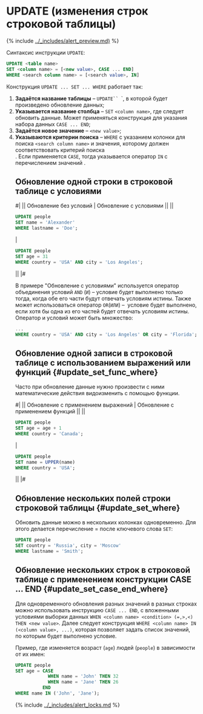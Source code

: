 # UPDATE (изменения строк строковой таблицы)

{% include [../_includes/alert_preview.md)](../_includes/alert_preview.md) %}

Синтаксис инструкции `UPDATE`:

```sql
UPDATE <table name>
SET <column name> = [<new value>, CASE ... END]
WHERE <search column name> = [<search value>, IN]
```

Конструкция `UPDATE ... SET ... WHERE` работает так:

1. **Задаётся название таблицы** – `UPDATE`` `<table name>`, в которой будет произведено обновление данных;
2. **Указывается название столбца** –  `SET` `<column name>`, где следует обновить данные. Может применяться конструкция для указания набора данных `CASE ... END`;
3. **Задаётся новое значение** – `<new value>`;
4. **Указываются критерии поиска** –  `WHERE` с указанием колонки для поиска `<search column name>` и значения, которому должен соответствовать критерий поиска <search value>. Если применяется `CASE`, тогда указывается оператор `IN` с перечислением значений <column name>.

## Обновление одной строки в строковой таблице с условиями

#|
|| Обновление без условий | Обновление с условиями ||
||

```sql
UPDATE people
SET name = 'Alexander'
WHERE lastname = 'Doe';
```

|

```sql
UPDATE people
SET age = 31
WHERE country = 'USA' AND city = 'Los Angeles';
```

||
|#

В примере "Обновление с условиями" используется оператор объединения условий `AND` (`И`) – условие будет выполнено только тогда, когда обе его части будут отвечать условиям истины. Также может использоваться оператор `OR`(`ИЛИ`) –  условие будет выполнено, если хотя бы одна из его частей будет отвечать условиям истины. Оператор и условий может быть множество:

```sql
...
WHERE country = 'USA' AND city = 'Los Angeles' OR city = 'Florida';
```

## Обновление одной записи в строковой таблице с использованием выражений или функций {#update_set_func_where}

Часто при обновление данные нужно произвести с ними математические действия видоизменить с помощью функции.

#|
|| Обновление с применением выражений | Обновление с применением функций ||
||

```sql
UPDATE people
SET age = age + 1
WHERE country = 'Canada';
```

|

```sql
UPDATE people
SET name = UPPER(name)
WHERE country = 'USA';
```

||
|#


## Обновление нескольких полей строки строковой таблицы {#update_set_where}

Обновить данные можно в нескольких колонках одновременно. Для этого делается перечисление <column name> = <column new value> после ключевого слова `SET`:

```sql
UPDATE people
SET country = 'Russia', city = 'Moscow'
WHERE lastname = 'Smith';
```

## Обновление нескольких строк в строковой таблице с применением конструкции CASE ... END {#update_set_case_end_where}

Для одновременного обновления разных значений в разных строках можно использовать инструкцию `CASE ... END`, с вложенными условиями выборки данных `WHEN <column name> <condition> (=,>,<) THEN <new value>`. Далее следует конструкция `WHERE <column name> IN (<column value>, ...)`, которая позволяет задать список значений, по которым будет выполнено условие.

Пример, где изменяется возраст (`age`) людей (`people`) в зависимости от их имен:

```sql
UPDATE people
SET age = CASE
            WHEN name = 'John' THEN 32
            WHEN name = 'Jane' THEN 26
          END
WHERE name IN ('John', 'Jane');
```

{% include [../_includes/alert_locks.md](../_includes/alert_locks.md) %}